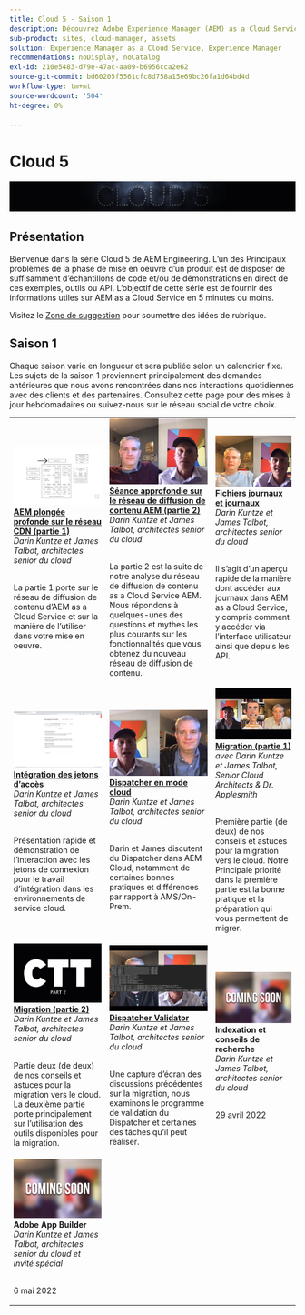 ```yaml
---
title: Cloud 5 - Saison 1
description: Découvrez Adobe Experience Manager (AEM) as a Cloud Service de la part des ingénieurs experts de l’Adobe qui l’ont créé et des services d’experts qui l’ont livré.
sub-product: sites, cloud-manager, assets
solution: Experience Manager as a Cloud Service, Experience Manager
recommendations: noDisplay, noCatalog
exl-id: 210e5483-d79e-47ac-aa09-b6956cca2e62
source-git-commit: bd60205f5561cfc8d758a15e69bc26fa1d64bd4d
workflow-type: tm+mt
source-wordcount: '504'
ht-degree: 0%

---
```


# Cloud 5

![AEM série d’experts](./imgs/masthead.png)

## Présentation

Bienvenue dans la série Cloud 5 de AEM Engineering. L’un des Principaux problèmes de la phase de mise en oeuvre d’un produit est de disposer de suffisamment d’échantillons de code et/ou de démonstrations en direct de ces exemples, outils ou API. L’objectif de cette série est de fournir des informations utiles sur AEM as a Cloud Service en 5 minutes ou moins.

Visitez le [Zone de suggestion](https://forms.office.com/r/74P5Xz4UH0) pour soumettre des idées de rubrique.

## Saison 1

Chaque saison varie en longueur et sera publiée selon un calendrier fixe. Les sujets de la saison 1 proviennent principalement des demandes antérieures que nous avons rencontrées dans nos interactions quotidiennes avec des clients et des partenaires. Consultez cette page pour des mises à jour hebdomadaires ou suivez-nous sur le réseau social de votre choix.

<table>
  <tr>
   <td>
      <a href="./cloud5-aem-cdn-part1.md">
      <img alt="AEM CDN Partie 1" src="./imgs/001-thumb.png"/>
      </a>
      <div>
         <a href="./cloud5-aem-cdn-part1.md"><strong>AEM plongée profonde sur le réseau CDN (partie 1)</strong></a>         
         <br/><em>Darin Kuntze et James Talbot, architectes senior du cloud</em>
      </div>
      <p>
        <br/>
         La partie 1 porte sur le réseau de diffusion de contenu d’AEM as a Cloud Service et sur la manière de l’utiliser dans votre mise en oeuvre.
      </p>
     </td>   
     <td>
      <a href="./cloud5-aem-cdn-part2.md">
         <img alt="AEM CDN Partie 2" src="./imgs/002-thumb.png"/>
      </a>
      <div>
         <a href="./cloud5-aem-cdn-part2.md"><strong>Séance approfondie sur le réseau de diffusion de contenu AEM (partie 2)</strong></a>
         <br/><em>Darin Kuntze et James Talbot, architectes senior du cloud</em>
      </div>
      <p>
        <br/>
         La partie 2 est la suite de notre analyse du réseau de diffusion de contenu as a Cloud Service AEM. Nous répondons à quelques-unes des questions et mythes les plus courants sur les fonctionnalités que vous obtenez du nouveau réseau de diffusion de contenu.
      </p>
   </td>
     <td>
        <a href="./cloud5-aem-log-files.md">
            <img alt="Fichiers journaux et journaux" src="./imgs/003-thumb.png"/>
        </a>
      <div>
         <a href="./cloud5-aem-log-files.md"><strong>Fichiers journaux et journaux</strong></a>
         <br/><em>Darin Kuntze et James Talbot, architectes senior du cloud</em>
      </div>
      <p>
        <br/>
         Il s’agit d’un aperçu rapide de la manière dont accéder aux journaux dans AEM as a Cloud Service, y compris comment y accéder via l’interface utilisateur ainsi que depuis les API.
      </p>
   </td> 
  </tr>
  <tr>
   <td>
        <a href="./cloud5-getting-login-token-integrations.md">
            <img alt="Jetons d’accès" src="./imgs/004-thumb.png"/>
        </a>
      <div>
        <a href="./cloud5-getting-login-token-integrations.md"><strong>Intégration des jetons d’accès</strong></a>        
         <br/><em>Darin Kuntze et James Talbot, architectes senior du cloud</em>
      </div>
      <p>
        <br/>
         Présentation rapide et démonstration de l’interaction avec les jetons de connexion pour le travail d’intégration dans les environnements de service cloud.
      </p>
     </td>   
     <td>
      <a href="./cloud5-aem-dispatcher-cloud.md">
      <img alt="Dispatcher en mode cloud" src="./imgs/005-thumb.png"/>
       </a>  
      <div>
        <a href="./cloud5-aem-dispatcher-cloud.md"><strong>Dispatcher en mode cloud</strong></a>
         <br/><em>Darin Kuntze et James Talbot, architectes senior du cloud</em>
      </div>
      <p>
        <br/>
        Darin et James discutent du Dispatcher dans AEM Cloud, notamment de certaines bonnes pratiques et différences par rapport à AMS/On-Prem. 
      </p>
   </td>
     <td>
        <a href="./cloud5-aem-content-migration-part-1.md">
            <img alt="Migration (partie 1)" src="./imgs/006-thumb.png"/>
        </a>
      <div>
         <a href="./cloud5-aem-content-migration-part-1.md"><strong>Migration (partie 1)</strong></a>
         <br/><em>avec Darin Kuntze et James Talbot, Senior Cloud Architects &amp; Dr. Applesmith</em>
      </div>
      <p>
        <br/>
         Première partie (de deux) de nos conseils et astuces pour la migration vers le cloud. Notre Principale priorité dans la première partie est la bonne pratique et la préparation qui vous permettent de migrer.
      </p>
   </td> 
  </tr>
<tr>
   <td>
        <a href="./cloud5-aem-content-migration-part-2.md">
            <img alt="Migration (partie 2)" src="./imgs/007-thumb.png"/>
        </a>
      <div>
        <a href="./cloud5-aem-content-migration-part-2.md"><strong>Migration (partie 2)</strong></a>     
         <br/><em>Darin Kuntze et James Talbot, architectes senior du cloud</em>
      </div>
      <p>
        <br/>
         Partie deux (de deux) de nos conseils et astuces pour la migration vers le cloud. La deuxième partie porte principalement sur l’utilisation des outils disponibles pour la migration.
      </p>
     </td>   
     <td>
        <a href="./cloud5-aem-dispatcher-validator.md">
            <img alt="Dispatcher Validator" src="./imgs/008-thumb.png"/>
        </a>
      <div>
         <a href="./cloud5-aem-dispatcher-validator.md"><strong>Dispatcher Validator</strong></a>
         <br/><em>Darin Kuntze et James Talbot, architectes senior du cloud</em>
      </div>
      <p>
        <br/>
         Une capture d’écran des discussions précédentes sur la migration, nous examinons le programme de validation du Dispatcher et certaines des tâches qu’il peut réaliser.
      </p>
   </td>
     <td>
      <img alt="Indexation et conseils de recherche" src="./imgs/coming-soon.png"/>
      <div>
         <strong>Indexation et conseils de recherche</strong>
         <br/><em>Darin Kuntze et James Talbot, architectes senior du cloud</em>
      </div>
      <p>
        <br/>
         29 avril 2022
      </p>
   </td> 
  </tr>
    <tr>
        <td>
            <img alt="Adobe App Builder" src="./imgs/coming-soon.png"/>
            <div>
                <strong>Adobe App Builder</strong><br/>        
                <em>Darin Kuntze et James Talbot, architectes senior du cloud et invité spécial</em>
            </div>
            <p><br/>
                6 mai 2022
            </p>
        </td>
        <td></td>
        <td></td>
    </tr>
</table>